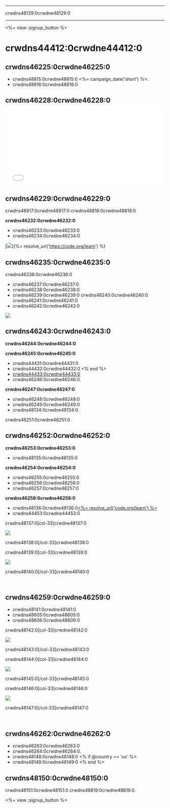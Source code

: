 * * *

crwdns48129:0crwdne48129:0

* * *

<%= view :signup_button %>

# crwdns44412:0crwdne44412:0

## crwdns46225:0crwdne46225:0

  * crwdns48815:0crwdne48815:0 <%= campaign_date('short') %>.
  * crwdns48816:0crwdne48816:0

## crwdns46228:0crwdne46228:0 <iframe width="500" height="255" src="//www.youtube.com/embed/tQeSke4hIds" frameborder="0" allowfullscreen></iframe>
## crwdns46229:0crwdne46229:0

crwdns48817:0crwdne48817:0 crwdns48818:0crwdne48818:0

**crwdns46232:0crwdne46232:0**

  * crwdns46233:0crwdne46233:0
  * crwdns46234:0crwdne46234:0

[![](/images/fit-700/tutorials.png)](%= resolve_url('https://code.org/learn') %)

## crwdns46235:0crwdne46235:0

crwdns46236:0crwdne46236:0

  * crwdns46237:0crwdne46237:0
  * crwdns46238:0crwdne46238:0
  * crwdns46239:0crwdne46239:0 crwdns46240:0crwdne46240:0 crwdns46241:0crwdne46241:0
  * crwdns46242:0crwdne46242:0

![](/images/fit-350/group_ipad.jpg)

## crwdns46243:0crwdne46243:0

**crwdns46244:0crwdne46244:0**

**crwdns46245:0crwdne46245:0**

  * crwdns44431:0crwdne44431:0
  * crwdns44432:0crwdne44432:0 <% end %>
  * [crwdns44433:0crwdne44433:0](https://www.youtube.com/watch?v=6XvmhE1J9PY)
  * crwdns46246:0crwdne46246:0.

**crwdns46247:0crwdne46247:0**

  * crwdns46248:0crwdne46248:0
  * crwdns46249:0crwdne46249:0
  * crwdns48134:0crwdne48134:0.

crwdns46251:0crwdne46251:0

## crwdns46252:0crwdne46252:0

**crwdns46253:0crwdne46253:0**

  * crwdns48135:0crwdne48135:0 

**crwdns46254:0crwdne46254:0**

  * crwdns46255:0crwdne46255:0
  * crwdns46256:0crwdne46256:0
  * crwdns46257:0crwdne46257:0

**crwdns46258:0crwdne46258:0**

  * crwdns48136:0crwdne48136:0[<%= resolve_url('code.org/learn') %>](<%= resolve_url('https://code.org/learn') %>)
  * crwdns44453:0crwdne44453:0

crwdns48137:0[col-33]crwdne48137:0

![](/images/fit-250/highschoolgirls.jpeg)

crwdns48138:0[/col-33]crwdne48138:0

crwdns48139:0[col-33]crwdne48139:0

![](/images/fit-300/group_ar.jpg)

crwdns48140:0[/col-33]crwdne48140:0

<p style="clear:both">
  &nbsp;
</p>

## crwdns46259:0crwdne46259:0

  * crwdns48141:0crwdne48141:0
  * crwdns48605:0crwdne48605:0
  * crwdns48606:0crwdne48606:0

crwdns48142:0[col-33]crwdne48142:0

![](/images/fit-250/celebrate2.jpeg)

crwdns48143:0[/col-33]crwdne48143:0

crwdns48144:0[col-33]crwdne48144:0

![](/images/fit-260/highlight-certificates.jpg)

crwdns48145:0[/col-33]crwdne48145:0

crwdns48146:0[col-33]crwdne48146:0

![](/images/fit-300/boy-certificate.jpg)

crwdns48147:0[/col-33]crwdne48147:0

<p style="clear:both">
  &nbsp;
</p>

## crwdns46262:0crwdne46262:0

  * crwdns46263:0crwdne46263:0 
  * crwdns46264:0crwdne46264:0.
  * crwdns48148:0crwdne48148:0 <% if @country == 'us' %>
  * crwdns48149:0crwdne48149:0 <% end %>

## crwdns48150:0crwdne48150:0

crwdns48151:0crwdne48151:0 crwdns48819:0crwdne48819:0.

<%= view :signup_button %>